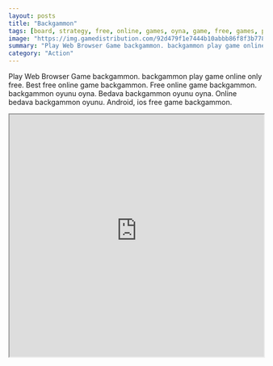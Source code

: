 ```yaml
---
layout: posts
title: "Backgammon"
tags: [board, strategy, free, online, games, oyna, game, free, games, play, play, games]
image: "https://img.gamedistribution.com/92d479f1e7444b10abbb86f8f3b77816-1280x550.jpeg"
summary: "Play Web Browser Game backgammon. backgammon play game online only free. Best free online game backgammon. Free online game backgammon. backgammon oyunu oyna. Bedava backgammon oyunu oyna. Online bedava backgammon oyunu. Android, ios free game backgammon."
category: "Action"
---
```


Play Web Browser Game backgammon. backgammon play game online only free. Best free online game backgammon. Free online game backgammon. backgammon oyunu oyna. Bedava backgammon oyunu oyna. Online bedava backgammon oyunu. Android, ios free game backgammon.

<iframe width="100%" height="480px;" src="https://html5.gamedistribution.com/92d479f1e7444b10abbb86f8f3b77816/"></iframe>